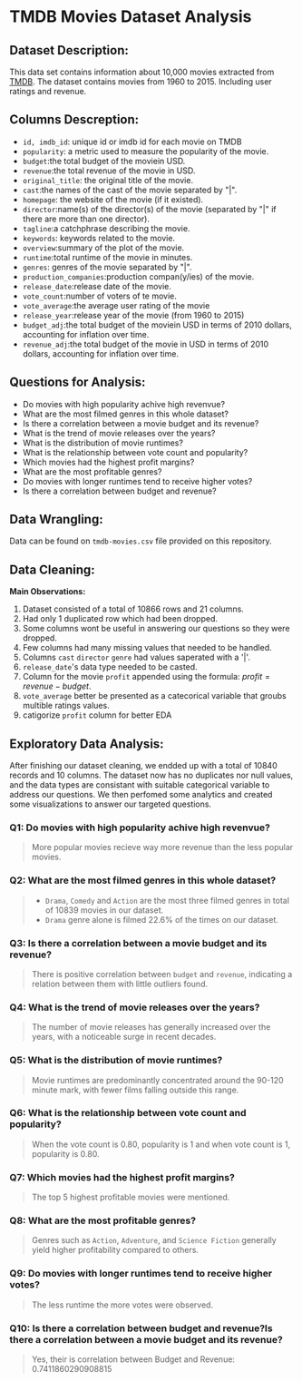 # TMDB Movies Dataset Analysis 
## Dataset Description: 
This data set contains information about 10,000 movies extracted from [TMDB](https://www.themoviedb.org/). The dataset contains movies from 1960 to 2015. Including user ratings and revenue. 

## Columns Descreption:
- `id, imdb_id`: unique id or imdb id for each movie on TMDB
- `popularity`: a metric used to measure the popularity of the movie.
- `budget`:the total budget of the moviein USD.
- `revenue`:the total revenue of the movie in USD.
- `original_title`: the original title of the movie.
- `cast`:the names of the cast of the movie separated by "|".
- `homepage`: the website of the movie (if it existed).
- `director`:name(s) of the director(s) of the movie (separated by "|" if there are more than one director).
- `tagline`:a catchphrase describing the movie.
- `keywords`: keywords related to the movie.
- `overview`:summary of the plot of the movie.
- `runtime`:total runtime of the movie in minutes.
- `genres`: genres of the movie separated by "|".
- `production_companies`:production compan(y/ies) of the movie.
- `release_date`:release date of the movie.
- `vote_count`:number of voters of te movie.
- `vote_average`:the average user rating of the movie
- `release_year`:release year of the movie (from 1960 to 2015)
- `budget_adj`:the total budget of the moviein USD in terms of 2010 dollars, accounting for inflation over time.
- `revenue_adj`:the total budget of the movie in USD in terms of 2010 dollars, accounting for inflation over time.

## Questions for Analysis:
- Do movies with high popularity achive high revenvue?
- What are the most filmed genres in this whole dataset?
- Is there a correlation between a movie budget and its revenue?
- What is the trend of movie releases over the years?
- What is the distribution of movie runtimes?
- What is the relationship between vote count and popularity?
- Which movies had the highest profit margins?
- What are the most profitable genres?
- Do movies with longer runtimes tend to receive higher votes?
- Is there a correlation between budget and revenue?

## Data Wrangling:
Data can be found on `tmdb-movies.csv` file provided on this repository. 

## Data Cleaning:
**Main Observations:**
1. Dataset consisted of a total of 10866 rows and 21 columns.
2. Had only 1 duplicated row which had been dropped.
3. Some columns wont be useful in answering our questions so they were dropped.
4. Few columns had many missing values that needed to be handled.
5. Columns `cast` `director` `genre` had values saperated with a '|'.
6. `release_date`'s data type needed to be casted.
7. Column for the movie `profit` appended using the formula: $profit = revenue - budget$.
8. `vote_average` better be presented as a catecorical variable that groubs multible ratings values.
9. catigorize `profit` column for better EDA 

## Exploratory Data Analysis:
After finishing our dataset cleaning, we endded up with a total of 10840 records and 10 columns. The dataset now has no duplicates nor null values, and the data types are consistant with suitable categorical variable to address our questions.
We then perfomed some analytics and created some visualizations to answer our targeted questions.

### Q1: Do movies with high popularity achive high revenvue?
> More popular movies recieve way more revenue than the less popular movies.

### Q2: What are the most filmed genres in this whole dataset?
> - `Drama`, `Comedy` and `Action` are the most three filmed genres in total of 10839 movies in our dataset.
> - `Drama` genre alone is filmed 22.6% of the times on our dataset.

### Q3: Is there a correlation between a movie budget and its revenue?
> There is positive correlation between `budget` and `revenue`, indicating a relation between them with little outliers found.

### Q4:  What is the trend of movie releases over the years?
> The number of movie releases has generally increased over the years, with a noticeable surge in recent decades. 

### Q5:  What is the distribution of movie runtimes?
> Movie runtimes are predominantly concentrated around the 90-120 minute mark, with fewer films falling outside this range.

### Q6:  What is the relationship between vote count and popularity?
> When the vote count is 0.80, popularity is 1 and when vote count is 1, popularity is 0.80.

### Q7:  Which movies had the highest profit margins?
>The top 5 highest profitable movies were mentioned.

### Q8:  What are the most profitable genres?
> Genres such as `Action`, `Adventure`, and `Science Fiction` generally yield higher profitability compared to others.

### Q9:  Do movies with longer runtimes tend to receive higher votes?
> The less runtime the more votes were observed. 

### Q10:  Is there a correlation between budget and revenue?Is there a correlation between a movie budget and its revenue?
> Yes, their is correlation between Budget and Revenue: 0.7411860290908815
